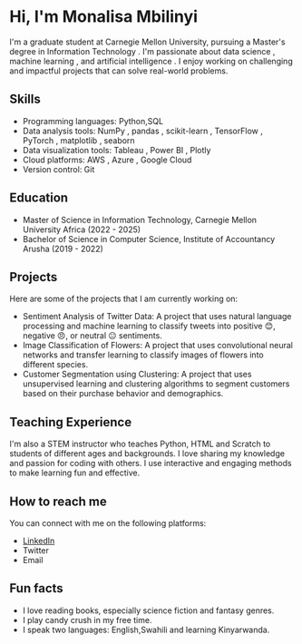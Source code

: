 # Hi, I'm Monalisa Mbilinyi

I'm a graduate student at Carnegie Mellon University, pursuing a Master's degree in Information Technology . I'm passionate about data science , machine learning , and artificial intelligence . I enjoy working on challenging and impactful projects that can solve real-world problems.

## Skills

- Programming languages: Python,SQL
- Data analysis tools: NumPy , pandas , scikit-learn , TensorFlow , PyTorch , matplotlib , seaborn 
- Data visualization tools: Tableau , Power BI , Plotly 
- Cloud platforms: AWS , Azure , Google Cloud 
- Version control: Git 

## Education

- Master of Science in Information Technology, Carnegie Mellon University Africa (2022 - 2025) 
- Bachelor of Science in Computer Science, Institute of Accountancy Arusha (2019 - 2022) 

## Projects

Here are some of the projects that I am currently working on:

- Sentiment Analysis of Twitter Data: A project that uses natural language processing and machine learning to classify tweets into positive 😊, negative 😠, or neutral 😐 sentiments.
- Image Classification of Flowers: A project that uses convolutional neural networks and transfer learning to classify images of flowers into different species.
- Customer Segmentation using Clustering: A project that uses unsupervised learning and clustering algorithms to segment customers  based on their purchase behavior and demographics.

## Teaching Experience

I'm also a STEM instructor who teaches Python, HTML  and Scratch  to students of different ages and backgrounds. I love sharing my knowledge and passion for coding with others. I use interactive and engaging methods to make learning fun and effective.

## How to reach me

You can connect with me on the following platforms:

- [LinkedIn]( linkedin.com/in/monalisa-mbilinyi) 
- Twitter 
- Email 

## Fun facts

- I love reading books, especially science fiction and fantasy genres.
- I play candy crush in my free time.
- I speak two languages: English,Swahili and learning Kinyarwanda.
